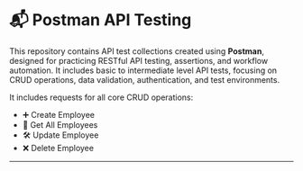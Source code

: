 # 📬 Postman API Testing

This repository contains API test collections created using **Postman**, designed for practicing RESTful API testing, assertions, and workflow automation. It includes basic to intermediate level API tests, focusing on CRUD operations, data validation, authentication, and test environments.

It includes requests for all core CRUD operations:
- ➕ Create Employee
- 📖 Get All Employees
- 🛠️ Update Employee
- ❌ Delete Employee

---
